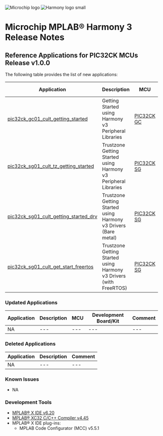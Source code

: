 ﻿![Microchip logo](https://raw.githubusercontent.com/wiki/Microchip-MPLAB-Harmony/Microchip-MPLAB-Harmony.github.io/images/microchip_logo.png)
![Harmony logo small](https://raw.githubusercontent.com/wiki/Microchip-MPLAB-Harmony/Microchip-MPLAB-Harmony.github.io/images/microchip_mplab_harmony_logo_small.png)

# Microchip MPLAB® Harmony 3 Release Notes

## Reference Applications for PIC32CK MCUs Release v1.0.0

The following table provides the list of new applications:

| Application | Description | MCU | Development Board/Kit |
| --- | --- | --- | --- |
| [pic32ck_gc01_cult_getting_started](./apps/pic32ck_gc01_cult/pic32ck_gc01_cult_getting_started/readme.md) |  Getting Started using Harmony v3 Peripheral Libraries | [PIC32CK GC](https://www.microchip.com/wwwproducts/en/PIC32CK2051GC01144) | [PIC32CK GC Curiosity Ultra Development Board](https://www.microchip.com/en-us/development-tool/ev44p93a)|  
| [pic32ck_sg01_cult_tz_getting_started](./apps/pic32ck_sg01_cult/pic32ck_sg01_cult_tz_getting_started/readme.md) |  Trustzone Getting Started using Harmony v3 Peripheral Libraries | [PIC32CK SG](https://www.microchip.com/wwwproducts/en/PIC32CK2051SG01144) | [PIC32CK SG Curiosity Ultra Development Board](https://www.microchip.com/en-us/development-tool/ev33a17a)|  
| [pic32ck_sg01_cult_getting_started_drv](./apps/pic32ck_sg01_cult/pic32ck_sg01_cult_getting_started_drv/readme.md) |  Trustzone Getting Started using Harmony v3 Drivers (Bare metal) | [PIC32CK SG](https://www.microchip.com/wwwproducts/en/PIC32CK2051SG01144) | [PIC32CK SG Curiosity Ultra Development Board](https://www.microchip.com/en-us/development-tool/ev33a17a)|  
| [pic32ck_sg01_cult_get_start_freertos](./apps/pic32ck_sg01_cult/pic32ck_sg01_cult_get_start_freertos/readme.md) | Trustzone Getting Started using Harmony v3 Drivers (with FreeRTOS)| [PIC32CK SG](https://www.microchip.com/wwwproducts/en/PIC32CK2051SG01144) | [PIC32CK SG Curiosity Ultra Development Board](https://www.microchip.com/en-us/development-tool/ev33a17a)|  





### Updated Applications  

| Application | Description | MCU | Development Board/Kit | Comment |  
| --- | --- | --- | --- | --- |  
| NA | --- | --- | --- | --- |  



### Deleted Applications  

| Application | Description | Comment |  
| --- | --- |  --- |  
| NA | --- | --- |



### Known Issues
- NA
 

### Development Tools

- [MPLAB® X IDE v6.20](https://www.microchip.com/mplab/mplab-x-ide)
- [MPLAB® XC32 C/C++ Compiler v4.45](https://www.microchip.com/mplab/compilers)
- MPLAB® X IDE plug-ins:
  - MPLAB Code Configurator (MCC) v5.5.1   

